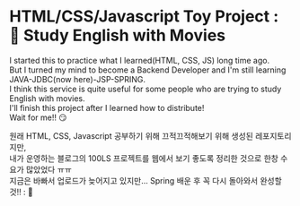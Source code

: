 # HTML/CSS/Javascript Toy Project : 🎥 Study English with Movies
<p>
I started this to practice what I learned(HTML, CSS, JS) long time ago. <br>
But I turned my mind to become a Backend Developer and I'm still learning JAVA-JDBC(now here)-JSP-SPRING.<br>
I think this service is quite useful for some people who are trying to study English with movies.<br>
I'll finish this project after I learned how to distribute!<br>
Wait for me!! 😏
</p>

<p>
원래 HTML, CSS, Javascript 공부하기 위해 끄적끄적해보기 위해 생성된 레포지토리지만, <br>
내가 운영하는 블로그의 100LS 프로젝트를 웹에서 보기 좋도록 정리한 것으로 한창 수요가 많았었다 ㅠㅠ <br>
지금은 바빠서 업로드가 늦어지고 있지만... Spring 배운 후 꼭 다시 돌아와서 완성할 것!! : 😤
</p>

